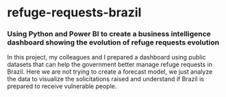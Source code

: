# refuge-requests-brazil
### Using Python and Power BI to create a business intelligence dashboard showing the evolution of refuge requests evolution

In this project, my colleagues and I prepared a dashboard using public datasets that can help the government better manage refuge requests in Brazil. Here we are not trying to create a forecast model, we just analyze the data to visualize the solicitations raised and understand if Brazil is prepared to receive vulnerable people.

